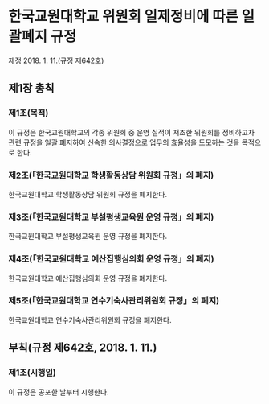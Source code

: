 # 한국교원대학교 위원회 일제정비에 따른 일괄폐지 규정

제정 2018. 1. 11.(규정 제642호)

## 제1장 총칙

### 제1조(목적)

이 규정은 한국교원대학교의 각종 위원회 중 운영 실적이 저조한 위원회를 정비하고자 관련 규정을 일괄 폐지하여 신속한 의사결정으로 업무의 효율성을 도모하는 것을 목적으로 한다.

### 제2조(「한국교원대학교 학생활동상담 위원회 규정」의 폐지)

한국교원대학교 학생활동상담 위원회 규정을 폐지한다.

### 제3조(「한국교원대학교 부설평생교육원 운영 규정」의 폐지)

한국교원대학교 부설평생교육원 운영 규정을 폐지한다.

### 제4조(「한국교원대학교 예산집행심의회 운영 규정」의 폐지)

한국교원대학교 예산집행심의회 운영 규정을 폐지한다.

### 제5조(「한국교원대학교 연수기숙사관리위원회 규정」의 폐지)

한국교원대학교 연수기숙사관리위원회 규정을 폐지한다.

## 부칙(규정 제642호, 2018. 1. 11.)

### 제1조(시행일)

이 규정은 공포한 날부터 시행한다.
